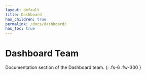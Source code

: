 ```yaml
---
layout: default
title: Dashboard
has_children: true
permalink: /docs/dashboard/
has_toc: true
---
```


# Dashboard Team

Documentation section of the Dashboard team. 
{: .fs-6 .fw-300 }
